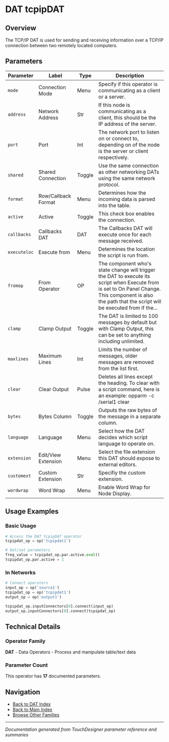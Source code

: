# DAT tcpipDAT

## Overview

The TCP/IP DAT is used for sending and receiving information over a TCP/IP connection between two remotely located computers.

## Parameters

| Parameter | Label | Type | Description |
|-----------|-------|------|-------------|
| `mode` | Connection Mode | Menu | Specify if this operator is communicating as a client or a server. |
| `address` | Network Address | Str | If this node is communicating as a client, this should be the IP address of the server. |
| `port` | Port | Int | The network port to listen on or connect to, depending on of the node is the server or client respectively. |
| `shared` | Shared Connection | Toggle | Use the same connection as other networking DATs using the same network protocol. |
| `format` | Row/Callback Format | Menu | Determines how the incoming data is parsed into the table. |
| `active` | Active | Toggle | This check box enables the connection. |
| `callbacks` | Callbacks DAT | DAT | The Callbacks DAT will execute once for each message received. |
| `executeloc` | Execute from | Menu | Determines the location the script is run from. |
| `fromop` | From Operator | OP | The component who's state change will trigger the DAT to execute its script when Execute from is set to On Panel Change. This component is also the path that the script will be executed from if the... |
| `clamp` | Clamp Output | Toggle | The DAT is limited to 100 messages by default but with Clamp Output, this can be set to anything including unlimited. |
| `maxlines` | Maximum Lines | Int | Limits the number of messages, older messages are removed from the list first. |
| `clear` | Clear Output | Pulse | Deletes all lines except the heading. To clear with a script command, here is an example: opparm -c /serial1 clear |
| `bytes` | Bytes Column | Toggle | Outputs the raw bytes of the message in a separate column. |
| `language` | Language | Menu | Select how the DAT decides which script language to operate on. |
| `extension` | Edit/View Extension | Menu | Select the file extension this DAT should expose to external editors. |
| `customext` | Custom Extension | Str | Specifiy the custom extension. |
| `wordwrap` | Word Wrap | Menu | Enable Word Wrap for Node Display. |

## Usage Examples

### Basic Usage

```python
# Access the DAT tcpipDAT operator
tcpipdat_op = op('tcpipdat1')

# Get/set parameters
freq_value = tcpipdat_op.par.active.eval()
tcpipdat_op.par.active = 1
```

### In Networks

```python
# Connect operators
input_op = op('source1')
tcpipdat_op = op('tcpipdat1')
output_op = op('output1')

tcpipdat_op.inputConnectors[0].connect(input_op)
output_op.inputConnectors[0].connect(tcpipdat_op)
```

## Technical Details

### Operator Family

**DAT** - Data Operators - Process and manipulate table/text data

### Parameter Count

This operator has **17** documented parameters.

## Navigation

- [Back to DAT Index](../DAT/DAT_INDEX.md)
- [Back to Main Index](../OPERATORS_INDEX.md)
- [Browse Other Families](../OPERATORS_INDEX.md#quick-navigation)

---
*Documentation generated from TouchDesigner parameter reference and summaries*
